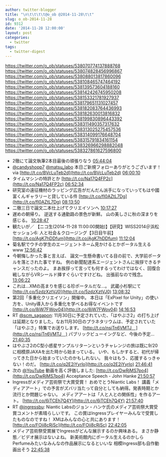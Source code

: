 ```yaml
---
author: twitter-blogger
title: "\n\t\t\t\t@o_ob @2014-11-28\t\t"
slug: o_ob-2014-11-28
id: 9312
date: '2014-11-28 12:00:00'
layout: post
categories:
  - twitter
tags:
  - twitter-digest
---
```


https://twitter.com/o_ob/statuses/538070774137888768 https://twitter.com/o_ob/statuses/538074828456996867 https://twitter.com/o_ob/statuses/538088013817860096 https://twitter.com/o_ob/statuses/538108465747464192 https://twitter.com/o_ob/statuses/538139573604188160 https://twitter.com/o_ob/statuses/538142426745950208 https://twitter.com/o_ob/statuses/538153321781927937 https://twitter.com/o_ob/statuses/538179651131027457 https://twitter.com/o_ob/statuses/538182083764436993 https://twitter.com/o_ob/statuses/538182630013816832 https://twitter.com/o_ob/statuses/538199830896443392 https://twitter.com/o_ob/statuses/538311490357317632 https://twitter.com/o_ob/statuses/538313025275457536 https://twitter.com/o_ob/statuses/538314099176648704 https://twitter.com/o_ob/statuses/538315791834161154 https://twitter.com/o_ob/statuses/538326966298882048 https://twitter.com/o_ob/statuses/538327861627596800  

*   2徹にて論文執筆2本目最後の頑張りなう [05:44:04](https://twitter.com/o_ob/statuses/538070774137888768)
*   [@candyshopp7](https://twitter.com/candyshopp7) [@matsu_labo](https://twitter.com/matsu_labo) 本日ご新規フォローありがとうございます！ via [http://t.co/BVcLuTeb2d](http://t.co/BVcLuTeb2d) [06:00:10](https://twitter.com/o_ob/statuses/538074828456996867)
*   タイムマシンの特許とか [http://t.co/Na17Q4FP2c](http://t.co/Na17Q4FP2c) [06:52:34](https://twitter.com/o_ob/statuses/538088013817860096)
*   研究室の遠征機材のラッピング広告がだんだん派手になっていってもはや國富くんギャラリーと貸している件 [http://t.co/fI0AZtL7Dg](http://t.co/fI0AZtL7Dg) [08:13:50](https://twitter.com/o_ob/statuses/538108465747464192)
*   二徹三日で論文二本仕上げてクリエイソンへ [10:17:27](https://twitter.com/o_ob/statuses/538139573604188160)
*   遅めの朝帰り。 逆送する通勤路の景色が新鮮。 山の美しさに秋の深まりを感じる。 [10:28:47](https://twitter.com/o_ob/statuses/538142426745950208)
*   観たいが／ 【ニコ生(2014-11-28 11:00:00開始)】【研究】WISS2014＠浜松 セッション6: 人と社会＆クロージング【3日目午前】 [http://t.co/AgK7hDDfum](http://t.co/AgK7hDDfum) [11:12:04](https://twitter.com/o_ob/statuses/538153321781927937)
*   菊名駅でウチの学生のエージェントネーム見かけるとかポータル生えるwww [12:56:42](https://twitter.com/o_ob/statuses/538179651131027457)
*   今朝悔しかった事と言えば、 論文一生懸命書いてる目の前で、大学前ポータルを落とされた事ですね。 例の新聞配達系エージェントさんに挨拶できるチャンスだったのよ。 まあ挨拶って言っても何するってわけではなく、回復合戦しながらVRシールド挿すぐらいですけどね。 出張前なので残念。 [13:06:22](https://twitter.com/o_ob/statuses/538182083764436993)
*   これは...XMの高まりを感じる珍ポータルだな...。 武蔵小杉駅にて [http://t.co/5zdzXztVJ0](http://t.co/5zdzXztVJ0) [13:08:32](https://twitter.com/o_ob/statuses/538182630013816832)
*   第2回「多重化クリエイソン」開催中。 本日は「ExPixel for Unity」の使い方を、Unity導入から多重化を学べるお得なイベントです [http://t.co/8jW7FWov04](http://t.co/8jW7FWov04) [14:16:53](https://twitter.com/o_ob/statuses/538199830896443392)
*   RT [@scm_sagapon](https://twitter.com/scm_sagapon): 11月30日に予定されていた、「はやぶさ2」の打ち上げは延期となりました。なお11月30日のプラネタリウムは、予定されていた「はやぶさ」特集でお送りします。 [http://t.co/nsiTn6VMTJ　](http://t.co/nsiTn6VMTJ　) パブリックビューイングなど、今後の予定… [21:40:35](https://twitter.com/o_ob/statuses/538311490357317632)
*   はやぶさ2のC型小惑星サンプルリターンというチャレンジの旅は既に9/20に相模原JAXAを出た時から始まっている。 いや、もしかすると、初代が帰ってきた日から始まっていたのかもしれない。 我々はもう、応援するっきゃない！のだ。 [http://t.co/q2E2iYyrlo](http://t.co/q2E2iYyrlo) [21:46:41](https://twitter.com/o_ob/statuses/538313025275457536)
*   次の [@YouTube](https://twitter.com/YouTube) 動画を高く評価しました: [http://t.co/DwRjMS7po4](http://t.co/DwRjMS7po4) Acceptance Speech - John Hanke [21:50:57](https://twitter.com/o_ob/statuses/538314099176648704)
*   Ingressがメディア芸術祭で大賞受賞！ おめでとうNiantic Labs！ 講義「メディアアート」での予言がズバリ当たって自分としても納得。発表時期とか流行とか問題じゃない。 メディアアートは「人と人との関係性」を作るアート。 [http://t.co/6iTCEh7Q4Y](http://t.co/6iTCEh7Q4Y) [21:57:40](https://twitter.com/o_ob/statuses/538315791834161154)
*   RT [@ingressbu](https://twitter.com/ingressbu): Niantic Labsのジョン・ハンケ氏のメディア芸術祭大賞受賞コメントが素晴らしいです。 この賞はIngressプレイヤーみんなで受賞したものなのですね！ XMはみんなの心と共にあります！ [http://t.co/FOii8cRjSc](http://t.co/FOii8cRjSc) [22:42:05](https://twitter.com/o_ob/statuses/538326966298882048)
*   メディア芸術祭受賞展でIngressがどんな展示するのか興味ある。 まさか静態／ビデオ展示はないよね。 新美術館内にポータル生えるのかしら Perfumeみたいなみんなの作品展示になるといいな 相模Ingress部も自作動画出そう [22:45:38](https://twitter.com/o_ob/statuses/538327861627596800)
